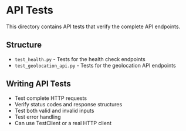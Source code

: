 # API Tests

This directory contains API tests that verify the complete API endpoints.

## Structure

- `test_health.py` - Tests for the health check endpoints
- `test_geolocation_api.py` - Tests for the geolocation API endpoints

## Writing API Tests

- Test complete HTTP requests
- Verify status codes and response structures
- Test both valid and invalid inputs
- Test error handling
- Can use TestClient or a real HTTP client 